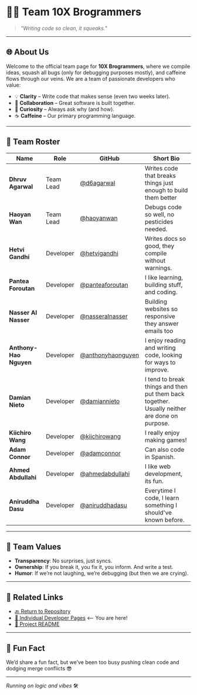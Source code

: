 # 🧑‍💻 Team 10X Brogrammers

> *"Writing code so clean, it squeaks."*

---

## 🌐 About Us

Welcome to the official team page for **10X Brogrammers**, where we compile ideas, squash all bugs (only for debugging purposes mostly), and caffeine flows through our veins. We are a team of passionate developers who value:

- 💡 **Clarity** – Write code that makes sense (even two weeks later).
- 🤝 **Collaboration** – Great software is built together.
- 🧐 **Curiosity** – Always ask why (and how).
- ☕️ **Caffeine** – Our primary programming language.

---

## 🧾 Team Roster

| Name           | Role               | GitHub                            | Short Bio |
|----------------|--------------------|------------------------------------|-----------|
| **Dhruv Agarwal** | Team Lead | [@d6agarwal](https://github.com/d6agarwal) |Writes code that breaks things just enough to build them better |
| **Haoyan Wan** | Team Lead | [@haoyanwan](https://github.com/haoyanwan) | Debugs code so well, no pesticides needed. |
| **Hetvi Gandhi** | Developer | [@hetvigandhi](https://github.com/hetvi1511) | Writes docs so good, they compile without warnings. |
| **Pantea Foroutan** | Developer | [@panteaforoutan](https://github.com/Panteaforoutan) | I like learning, building stuff, and coding. |
| **Nasser Al Nasser** | Developer | [@nasseralnasser](https://github.com/nascaral) | Building websites so responsive they answer emails too |
| **Anthony-Hao Nguyen** | Developer | [@anthonyhaonguyen](https://github.com/AnthonyHaoNguyen) | I enjoy reading and writing code, looking for ways to improve. |
| **Damian Nieto** | Developer | [@damiannieto](https://github.com/DamianGN136) | I tend to break things and then put them back together. Usually neither are done on purpose. |
| **Kiichiro Wang** | Developer | [@kiichirowang](https://github.com/KiichiroWang) | I really enjoy making games! |
| **Adam Connor** | Developer | [@adamconnor](https://github.com/adam-hehe) | Can also code in Spanish. |
| **Ahmed Abdullahi** | Developer | [@ahmedabdullahi](https://github.com/axmed-cs) | I like web development, its fun. |
| **Aniruddha Dasu** | Developer | [@aniruddhadasu](https://github.com/adasu14) | Everytime I code, I learn something I should've known before. | 

---

## 🎯 Team Values

- **Transparency**: No surprises, just syncs.
- **Ownership**: If you break it, you fix it, you inform. And write a test.
- **Humor**: If we’re not laughing, we’re debugging (but then we are crying).

---

## 🔗 Related Links

- [🔙 Return to Repository](../)
- [📄 Individual Developer Pages](./team.md) <-- You are here!
- [📌 Project README](../README.md)

---

## 🧪 Fun Fact

We’d share a fun fact, but we’ve been too busy pushing clean code and dodging merge conflicts 😎

---

_Running on logic and vibes_ 🛠️
